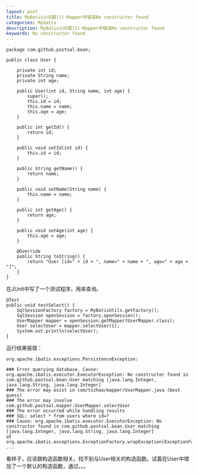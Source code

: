 ```yaml
---
layout: post
title: MyBatis小问题(1)-Mapper中错误No constructor found
categories: Mybatis
description: MyBatis小问题(1)-Mapper中错误No constructor found
keywords: No constructor found
---
```

```
package com.github.postsal.bean;

public class User {

    private int id;
    private String name;
    private int age;
    
    public User(int id, String name, int age) {
        super();
        this.id = id;
        this.name = name;
        this.age = age;
    }

    public int getId() {
        return id;
    }

    public void setId(int id) {
        this.id = id;
    }

    public String getName() {
        return name;
    }

    public void setName(String name) {
        this.name = name;
    }

    public int getAge() {
        return age;
    }

    public void setAge(int age) {
        this.age = age;
    }

    @Override
    public String toString() {
        return "User [id=" + id + ", name=" + name + ", age=" + age + "]";
    }
}
```

在JUnit中写了一个测试程序，用来查询。

```
@Test
public void testSelect() {
    SqlSessionFactory factory = MyBatisUtils.getFactory();
    SqlSession openSession = factory.openSession();
    UserMapper mapper = openSession.getMapper(UserMapper.class);
    User selectUser = mapper.selectUser(1);
    System.out.println(selectUser);
}
```

运行结果报错：

	org.apache.ibatis.exceptions.PersistenceException: 
	
	### Error querying database. Cause: org.apache.ibatis.executor.ExecutorException: No constructor found in com.github.postsal.bean.User matching [java.lang.Integer, java.lang.String, java.lang.Integer]
	### The error may exist in com/tszhao/mapper/UserMapper.java (best guess)
	### The error may involve com.github.postsal.mapper.UserMapper.selectUser
	### The error occurred while handling results
	### SQL: select * from users where id=?
	### Cause: org.apache.ibatis.executor.ExecutorException: No constructor found in com.github.postsal.bean.User matching [java.lang.Integer, java.lang.String, java.lang.Integer]
	at org.apache.ibatis.exceptions.ExceptionFactory.wrapException(ExceptionFactory.java:30)
	...

看样子，应该跟构造函数相关。找不到与User相关的构造函数。试着在User中增加了一个默认的构造函数，通过。。。

